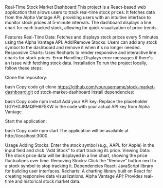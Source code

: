Real-Time Stock Market Dashboard
This project is a React-based web application that allows users to track real-time stock prices. It fetches data from the Alpha Vantage API, providing users with an intuitive interface to monitor stock prices at 5-minute intervals. The dashboard displays a line chart for each tracked stock, allowing for quick visualization of price trends.

Features
Real-Time Data: Fetches and displays stock prices every 5 minutes using the Alpha Vantage API.
Add/Remove Stocks: Users can add any stock symbol to the dashboard and remove it when it's no longer needed.
Responsive Charts: Uses Recharts to render responsive and interactive line charts for stock prices.
Error Handling: Displays error messages if there's an issue with fetching stock data.
Installation
To run the project locally, follow these steps:

Clone the repository:

bash
Copy code
git clone https://github.com/yourusername/stock-market-dashboard.git
cd stock-market-dashboard
Install dependencies:

bash
Copy code
npm install
Add your API key: Replace the placeholder UGYHGJBMQPH6F5KW in the code with your actual API key from Alpha Vantage.

Start the application:

bash
Copy code
npm start
The application will be available at http://localhost:3000.

Usage
Adding Stocks: Enter the stock symbol (e.g., AAPL for Apple) in the input field and click "Add Stock" to start tracking its price.
Viewing Data: The stock price data will be displayed in a line chart, showing the price fluctuations over time.
Removing Stocks: Click the "Remove" button next to a stock symbol to stop tracking it.
Dependencies
React: JavaScript library for building user interfaces.
Recharts: A charting library built on React for creating responsive data visualizations.
Alpha Vantage API: Provides real-time and historical stock market data.
